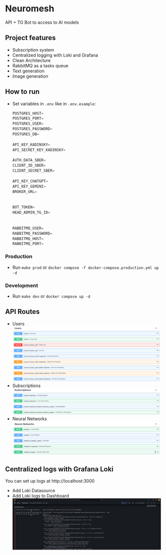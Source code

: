 # Neuromesh
API + TG Bot to access to AI models

## Project features
* Subscription system
* Centralized logging with Loki and Grafana
* Clean Architecture
* RabbitMQ as a tasks queue
* Text generation
* Image generation

## How to run

* Set variables in `.env` like in `.env.example`:
    ```python
    POSTGRES_HOST=
    POSTGRES_PORT=
    POSTGRES_USER=
    POSTGRES_PASSWORD=
    POSTGRES_DB=

    API_KEY_KADINSKY=
    API_SECRET_KEY_KADINSKY=

    AUTH_DATA_SBER=
    CLIENT_ID_SBER=
    CLIENT_SECRET_SBER=

    API_KEY_CHATGPT=
    API_KEY_GEMINI=
    BROKER_URL=


    BOT_TOKEN=
    HEAD_ADMIN_TG_ID=


    RABBITMQ_USER=
    RABBITMQ_PASSWORD=
    RABBITMQ_HOST=
    RABBITMQ_PORT=
    ```
### Production
* Run `make prod` or `docker compose -f docker-compose.production.yml up -d`

### Development
* Run `make dev` or `docker compose up -d`

## API Routes
* Users ![image](./docs/images/users.png)
* Subscriptions ![image](./docs/images/subscriptions.png)
* Neural Networks ![image](./docs/images/neural_networks.png)
## Centralized logs with Grafana Loki
You can set up logs at http://localhost:3000
* Add Loki Datasource
* Add Loki logs to Dashboard
![image](./docs/images/grafana.png)
